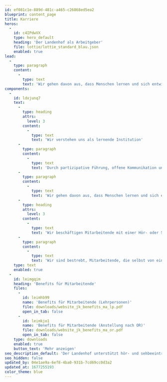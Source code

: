 ```yaml
---
id: ef081c1e-889d-481c-a465-c26868ed5ea2
blueprint: content_page
title: Karriere
heros:
  -
    id: c4IPdwVX
    type: hero_default
    heading: 'Der Landenhof als Arbeitgeber'
    file: lottie/lottie_standard_blau.json
    enabled: true
lead:
  -
    type: paragraph
    content:
      -
        type: text
        text: 'Wir gehen davon aus, dass Menschen lernen und sich entwickeln wollen. Entsprechend fördern und unterstützen wir unsere Mitarbeitenden laufend in ihrer persönlichen und fachlichen Entwicklung.'
components:
  -
    id: ldxjunq7
    text:
      -
        type: heading
        attrs:
          level: 3
        content:
          -
            type: text
            text: 'Wir verstehen uns als lernende Institution'
      -
        type: paragraph
        content:
          -
            type: text
            text: 'Durch partizipative Führung, offene Kommunikation und eine gelebte Feedbackkultur motivieren wir unsere Mitarbeitenden, Verantwortung zu übernehmen und fördern so ein gutes Arbeitsklima und gegenseitiges Vertrauen.'
      -
        type: paragraph
        content:
          -
            type: text
            text: 'Wir gehen davon aus, dass Menschen lernen und sich entwickeln wollen. Entsprechend fördern und unterstützen wir unsere Mitarbeitenden laufend in ihrer persönlichen und fachlichen Entwicklung. Dabei berücksichtigen wir die Kompetenzen und individuellen Weiterbildungsbedürfnisse der Mitarbeitenden ebenso wie die strategischen und betrieblichen Ziele des Landenhofs.'
      -
        type: heading
        attrs:
          level: 3
        content:
          -
            type: text
            text: 'Wir beschäftigen Mitarbeitende mit einer Hör- oder Sehbeeinträchtigung'
      -
        type: paragraph
        content:
          -
            type: text
            text: 'Wir sind bestrebt, Mitarbeitende, die selbst von einer Hör- oder Sehbeeinträchtigung betroffen sind, zu beschäftigen und die dafür erforderlichen Rahmenbedingungen zu sichern und bei Bedarf zu schaffen. Weiter integrieren wir auch Menschen mit einer Teil-IV-Rente in unsere Teams.'
    type: text
    enabled: true
  -
    id: leimgqim
    heading: 'Benefits für Mitarbeitende'
    files:
      -
        id: leimhb99
        name: 'Benefits für Mitarbeitende (Lehrpersonen)'
        file: downloads/website_jk_benefits_ma_lp.pdf
        open_in_tab: false
      -
        id: leimkjo1
        name: 'Benefits für Mitarbeitende (Anstellung nach OR)'
        file: downloads/website_jk_benefits_ma_or.pdf
        open_in_tab: false
    type: downloads
    enabled: true
    button_text: 'Mehr anzeigen'
seo_description_default: 'Der Landenhof unterstützt hör- und sehbeeinträchtigte Kinder & Jugendliche in ihrem selbstbestimmten Leben durch Förderung ihrer Fähigkeiten & Entwicklung'
seo_hidden: false
updated_by: 04e1ae9a-6ef8-4ba0-931b-7cd69cc0d3a2
updated_at: 1677255193
color_theme: blue
---
```

